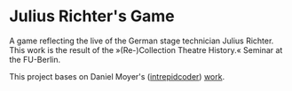 # Julius Richter's Game

A game reflecting the live of the German stage technician Julius Richter. This work is the result of the »(Re-)Collection Theatre History.« Seminar at the FU-Berlin.

This project bases on Daniel Moyer's ([intrepidcoder](https://github.com/intrepidcoder)) [work](https://github.com/intrepidcoder/monopoly).
